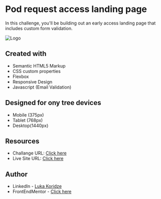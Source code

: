 # Pod request access landing page

In this challenge, you'll be building out an early access landing page that includes custom form validation.

![Logo](https://res.cloudinary.com/dz209s6jk/image/upload/f_auto,q_auto,w_700/Challenges/a2ue7iqgzn2ammqfndig.jpg)


## Created with
- Semantic HTML5 Markup
- CSS custom properties
- Flexbox
- Responsive Design
- Javascript (Email Validation)

## Designed for ony tree devices 
- Mobile (375px)
- Tablet (768px)
- Desktop(1440px)

## Resources

- Challange URL: [Click here](https://www.frontendmentor.io/challenges/pod-request-access-landing-page-eyTmdkLSG)
- Live Site URL: [Click here](https://lukenso.github.io/Pod-request-access-landing-page/)
## Author

- LinkedIn - [Luka Koridze](https://www.linkedin.com/in/luka-koridze-4397571a4/)
- FrontEndMentor - [Click here](https://www.frontendmentor.io/profile/lukenso)

